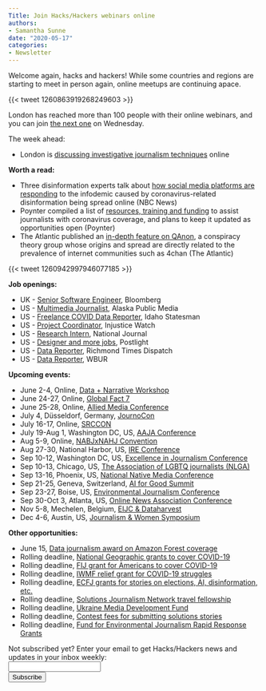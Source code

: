 ```yaml
---
Title: Join Hacks/Hackers webinars online
authors: 
- Samantha Sunne
date: "2020-05-17"
categories:
- Newsletter
---
```


Welcome again, hacks and hackers! While some countries and regions are starting to meet in person again, online meetups are continuing apace.

{{< tweet 1260863919268249603 >}}

London has reached more than 100 people with their online webinars, and you can join [the next one](https://www.eventbrite.co.uk/e/hackshackers-london-may-2020-meetup-tickets-91592241861) on Wednesday.

The week ahead:

* London is [discussing investigative journalism techniques](https://www.eventbrite.co.uk/e/hackshackers-london-may-2020-meetup-tickets-91592241861) online

**Worth a read:**

* Three disinformation experts talk about [how social media platforms are responding](https://twitter.com/BrandyZadrozny/status/1260986448490254344) to the infodemic caused by coronavirus-related disinformation being spread online (NBC News)
* Poynter compiled a list of [resources, training and funding](https://www.poynter.org/business-work/2020/the-coronavirus-is-the-story-of-our-lifetime-here-are-resources-training-and-funding-to-help-your-newsroom-tell-it/) to assist journalists with coronavirus coverage, and plans to keep it updated as opportunities open (Poynter)
* The Atlantic published an [in-depth feature on QAnon](https://www.theatlantic.com/magazine/archive/2020/06/qanon-nothing-can-stop-what-is-coming/610567/), a conspiracy theory group whose origins and spread are directly related to the prevalence of internet communities such as 4chan (The Atlantic)

{{< tweet 1260942997946077185 >}}

**Job openings:**

* UK - [Senior Software Engineer](http://careers.journalists.org/jobs/13592348/senior-software-engineer-mobile-msdk-core), Bloomberg
* US - [Multimedia Journalist](https://www.journalismjobs.com/1660041-multi-media-journalist-alaska-public-media), Alaska Public Media
* US - [Freelance COVID Data Reporter](mailto:adutton@idahostatesman.com), Idaho Statesman
* US - [Project Coordinator](injusticewatch.org/about/jobs/), Injustice Watch
* US - [Research Intern](https://atlanticmedia.wd1.myworkdayjobs.com/en-US/Careers/job/Washington-DC/Part-time-Research-Intern--National-Journal-_R68-1?mc_cid=dd2c87a731&mc_eid=495ee3c5ac), National Journal
* US - [Designer and more jobs](https://twitter.com/ftrain/status/1261046670252531714?s=20), Postlight
* US - [Data Reporter](https://www.ire.org/archives/jobs/job/data-reporter-14), Richmond Times Dispatch
* US - [Data Reporter](https://www.ire.org/archives/jobs/job/data-reporter-15), WBUR

**Upcoming events:**

* June 2-4, Online, [Data + Narrative Workshop](https://combeyond.bu.edu/workshop/data-narrative/)
* June 24-27, Online, [Global Fact 7](https://gfworkshops.org/)
* June 25-28, Online, [Allied Media Conference](https://amc.alliedmedia.org/)
* July 4, Düsseldorf, Germany, [JournoCon](https://journocode.com/journocon/)
* July 16-17, Online, [SRCCON](https://srccon.org/)
* July 19-Aug 1, Washington DC, US, [AAJA Conference](https://www.aaja.org/aaja20_announcement)
* Aug 5-9, Online, [NABJxNAHJ Convention](https://www.nabjnahjconvention.com/index.cfm)
* Aug 27-30, National Harbor, US, [IRE Conference](https://www.ire.org/events-and-training/event/4125)
* Sep 10-12, Washington DC, US, [Excellence in Journalism Conference](https://excellenceinjournalism.org/)
* Sep 10-13, Chicago, US, [The Association of LGBTQ journalists (NLGA)](https://www.nlgja.org/2020/speakers/)
* Sep 13-16, Phoenix, US, [National Native Media Conference](https://najanewsroom.com/2020-national-native-media-conference/)
* Sep 21-25, Geneva, Switzerland, [AI for Good Summit](https://aiforgood.itu.int/)
* Sep 23-27, Boise, US, [Environmental Journalism Conference](https://conference.sej.org)
* Sep 30-Oct 3, Atlanta, US, [Online News Association Conference](https://journalists.org/conference/)
* Nov 5-8, Mechelen, Belgium, [EIJC & Dataharvest](https://dataharvest.eu/)
* Dec 4-6, Austin, US, [Journalism & Women Symposium](https://jaws.org/conference/)

**Other opportunities:**

* June 15, [Data journalism award on Amazon Forest coverage](https://alleyesontheamazon.org/data-journalism-contest/)
* Rolling deadline, [National Geographic grants to cover COVID-19](https://twitter.com/BradfordPearson/status/1243680491208925184?s=19)
* Rolling deadline, [FIJ grant for Americans to cover COVID-19](https://investigate.submittable.com/submit/163797/coronavirus-rolling-grant-for-u-s-freelancers)
* Rolling deadline, [IWMF relief grant for COVID-19 struggles](https://iwmf.submittable.com/submit/41e7f7ce-db40-4ff6-873f-e24450e27497/journalism-relief-fund-english)
* Rolling deadline, [ECFJ](https://www.eyebeam.org/eyebeam-center-for-the-future-of-journalism/)[ grants for stories on elections, AI, disinformation, etc.](https://www.eyebeam.org/eyebeam-center-for-the-future-of-journalism/)
* Rolling deadline, [Solutions Journalism Network travel fellowship](https://thewholestory.solutionsjournalism.org/apply-for-sjns-travel-fellowships-280ea5b8c110)
* Rolling deadline, [Ukraine Media Development Fund](http://ijnet.org/en/opportunities/media-development-grants-available-ukraine)
* Rolling deadline, [Contest fees for submitting solutions stories](https://thewholestory.solutionsjournalism.org/submitting-your-solutions-story-to-a-journalism-award-contest-we-can-help-with-the-fees-12b3e3ab6b01?mc_cid=57b074cc10&mc_eid=f9f525b1fd)
* Rolling deadline, [Fund for Environmental Journalism Rapid Response Grants](https://www.sej.org/initiatives/fund-for-environmental-journalism)

<div id="mc_embed_signup"><form id="mc-embedded-subscribe-form" class="validate" action="//hackshackers.us1.list-manage.com/subscribe/post?u=c56f2e53d5ed6ef87f8aaa75c&amp;id=fb2bc6f10b" method="post" name="mc-embedded-subscribe-form" novalidate="" target="_blank">

<div id="mc_embed_signup_scroll">

<div class="mc-field-group"><label for="mce-EMAIL">Not subscribed yet? Enter your email to get Hacks/Hackers news and updates in your inbox weekly:  </label></div>

<div class="mc-field-group"><input id="mce-EMAIL" class="required email" name="EMAIL" type="email" value="" /></div>

<!-- real people should not fill this in and expect good things - do not remove this or risk form bot signups-->

<div style="position: absolute; left: -5000px;"><input tabindex="-1" name="b_c56f2e53d5ed6ef87f8aaa75c_fb2bc6f10b" type="text" value="" /></div>

<div class="clear"><input id="mc-embedded-subscribe" class="button" name="subscribe" type="submit" value="Subscribe" /></div>

</div>

</form></div>

<!--End mc_embed_signup-->

<meta name="twitter:card" content="summary">

<meta name="twitter:image:src" content="https://hackshackers.com/content-images/about/hackshackers_logomark.png">
